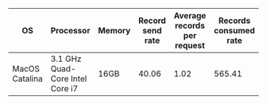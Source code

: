 | OS             | Processor                       | Memory | Record send rate | Average records per request | Records consumed rate | Average records per request |
| -------------- | ------------------------------- | ------ | ---------------- | --------------------------- | --------------------- | --------------------------- |
| MacOS Catalina | 3.1 GHz Quad-Core Intel Core i7 | 16GB   | 40.06            | 1.02                        | 565.41                | 162.05                      |